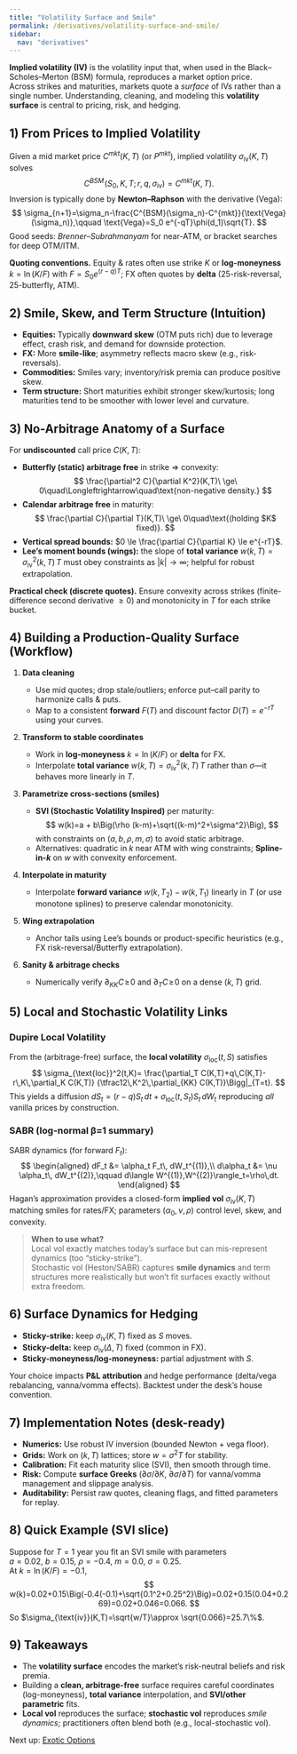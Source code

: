 ```yaml
---
title: "Volatility Surface and Smile"
permalink: /derivatives/volatility-surface-and-smile/
sidebar:
  nav: "derivatives"
---
```


**Implied volatility (IV)** is the volatility input that, when used in the Black–Scholes–Merton (BSM) formula, reproduces a market option price.  
Across strikes and maturities, markets quote a *surface* of IVs rather than a single number. Understanding, cleaning, and modeling this **volatility surface** is central to pricing, risk, and hedging.

## 1) From Prices to Implied Volatility

Given a mid market price $C^{mkt}(K,T)$ (or $P^{mkt}$), implied volatility $\sigma_{\text{iv}}(K,T)$ solves
$$
C^{BSM}\!\big(S_0,K,T;r,q,\sigma_{\text{iv}}\big)=C^{mkt}(K,T).
$$
Inversion is typically done by **Newton–Raphson** with the derivative (Vega):
$$
\sigma_{n+1}=\sigma_n-\frac{C^{BSM}(\sigma_n)-C^{mkt}}{\text{Vega}(\sigma_n)},\qquad
\text{Vega}=S_0 e^{-qT}\phi(d_1)\sqrt{T}.
$$
Good seeds: *Brenner–Subrahmanyam* for near-ATM, or bracket searches for deep OTM/ITM.

**Quoting conventions.** Equity & rates often use strike $K$ or **log-moneyness** $k=\ln(K/F)$ with $F=S_0e^{(r-q)T}$; FX often quotes by **delta** (25-risk-reversal, 25-butterfly, ATM).

## 2) Smile, Skew, and Term Structure (Intuition)

- **Equities:** Typically **downward skew** (OTM puts rich) due to leverage effect, crash risk, and demand for downside protection.
- **FX:** More **smile-like**; asymmetry reflects macro skew (e.g., risk-reversals).
- **Commodities:** Smiles vary; inventory/risk premia can produce positive skew.
- **Term structure:** Short maturities exhibit stronger skew/kurtosis; long maturities tend to be smoother with lower level and curvature.

## 3) No-Arbitrage Anatomy of a Surface

For **undiscounted** call price $C(K,T)$:

- **Butterfly (static) arbitrage free** in strike $\Rightarrow$ convexity:
  $$
  \frac{\partial^2 C}{\partial K^2}(K,T)\ \ge\ 0\quad\Longleftrightarrow\quad\text{non-negative density.}
  $$
- **Calendar arbitrage free** in maturity:
  $$
  \frac{\partial C}{\partial T}(K,T)\ \ge\ 0\quad\text{(holding $K$ fixed)}.
  $$
- **Vertical spread bounds:** $0 \le \frac{\partial C}{\partial K} \le e^{-rT}$.
- **Lee’s moment bounds (wings):** the slope of **total variance** $w(k,T)=\sigma_{\text{iv}}^2(k,T)\,T$ must obey constraints as $|k|\to\infty$; helpful for robust extrapolation.

**Practical check (discrete quotes).** Ensure convexity across strikes (finite-difference second derivative $\ge 0$) and monotonicity in $T$ for each strike bucket.

## 4) Building a Production-Quality Surface (Workflow)

1. **Data cleaning**
   - Use mid quotes; drop stale/outliers; enforce put–call parity to harmonize calls & puts.
   - Map to a consistent **forward** $F(T)$ and discount factor $D(T)=e^{-rT}$ using your curves.

2. **Transform to stable coordinates**
   - Work in **log-moneyness** $k=\ln(K/F)$ or **delta** for FX.
   - Interpolate **total variance** $w(k,T)=\sigma_{\text{iv}}^2(k,T)\,T$ rather than $\sigma$—it behaves more linearly in $T$.

3. **Parametrize cross-sections (smiles)**
   - **SVI (Stochastic Volatility Inspired)** per maturity:
     $$
     w(k)=a + b\Big(\rho (k-m)+\sqrt{(k-m)^2+\sigma^2}\Big),
     $$
     with constraints on $(a,b,\rho,m,\sigma)$ to avoid static arbitrage.
   - Alternatives: quadratic in $k$ near ATM with wing constraints; **Spline-in-$k$** on $w$ with convexity enforcement.

4. **Interpolate in maturity**
   - Interpolate **forward variance** $w(k,T_2)-w(k,T_1)$ linearly in $T$ (or use monotone splines) to preserve calendar monotonicity.

5. **Wing extrapolation**
   - Anchor tails using Lee’s bounds or product-specific heuristics (e.g., FX risk-reversal/Butterfly extrapolation).

6. **Sanity & arbitrage checks**
   - Numerically verify $\partial_{KK} C\!\ge\!0$ and $\partial_T C\!\ge\!0$ on a dense $(k,T)$ grid.

## 5) Local and Stochastic Volatility Links

### Dupire Local Volatility

From the (arbitrage-free) surface, the **local volatility** $\sigma_{\text{loc}}(t,S)$ satisfies
$$
\sigma_{\text{loc}}^2(t,K)=
\frac{\partial_T C(K,T)+q\,C(K,T)-r\,K\,\partial_K C(K,T)}
{\tfrac12\,K^2\,\partial_{KK} C(K,T)}\Bigg|_{T=t}.
$$
This yields a diffusion $dS_t=(r-q)S_t\,dt+\sigma_{\text{loc}}(t,S_t)S_t\,dW_t$ reproducing *all* vanilla prices by construction.

### SABR (log-normal β=1 summary)

SABR dynamics (for forward $F_t$):
$$
\begin{aligned}
dF_t &= \alpha_t F_t\, dW_t^{(1)},\\
d\alpha_t &= \nu \alpha_t\, dW_t^{(2)},\qquad d\langle W^{(1)},W^{(2)}\rangle_t=\rho\,dt.
\end{aligned}
$$
Hagan’s approximation provides a closed-form **implied vol** $\sigma_{\text{iv}}(K,T)$ matching smiles for rates/FX; parameters $(\alpha_0,\nu,\rho)$ control level, skew, and convexity.

> **When to use what?**  
> Local vol exactly matches today’s surface but can mis-represent dynamics (too “sticky-strike”).  
> Stochastic vol (Heston/SABR) captures **smile dynamics** and term structures more realistically but won’t fit surfaces exactly without extra freedom.

## 6) Surface Dynamics for Hedging

- **Sticky-strike:** keep $\sigma_{\text{iv}}(K,T)$ fixed as $S$ moves.  
- **Sticky-delta:** keep $\sigma_{\text{iv}}(\Delta,T)$ fixed (common in FX).  
- **Sticky-moneyness/log-moneyness:** partial adjustment with $S$.

Your choice impacts **P&L attribution** and hedge performance (delta/vega rebalancing, vanna/vomma effects). Backtest under the desk’s house convention.

## 7) Implementation Notes (desk-ready)

- **Numerics:** Use robust IV inversion (bounded Newton + vega floor).  
- **Grids:** Work on $(k,T)$ lattices; store $w=\sigma^2T$ for stability.  
- **Calibration:** Fit each maturity slice (SVI), then smooth through time.  
- **Risk:** Compute **surface Greeks** ($\partial \sigma/\partial K$, $\partial \sigma/\partial T$) for vanna/vomma management and slippage analysis.  
- **Auditability:** Persist raw quotes, cleaning flags, and fitted parameters for replay.

## 8) Quick Example (SVI slice)

Suppose for $T=1$ year you fit an SVI smile with parameters  
$a=0.02,\ b=0.15,\ \rho=-0.4,\ m=0.0,\ \sigma=0.25$.  
At $k=\ln(K/F)=-0.1$,
$$
w(k)=0.02+0.15\Big(-0.4(-0.1)+\sqrt{0.1^2+0.25^2}\Big)=0.02+0.15(0.04+0.269)=0.02+0.046=0.066.
$$
So $\sigma_{\text{iv}}(K,T)=\sqrt{w/T}\approx \sqrt{0.066}=25.7\%$.

## 9) Takeaways

- The **volatility surface** encodes the market’s risk-neutral beliefs and risk premia.  
- Building a **clean, arbitrage-free** surface requires careful coordinates (log-moneyness), **total variance** interpolation, and **SVI/other parametric** fits.  
- **Local vol** reproduces the surface; **stochastic vol** reproduces *smile dynamics*; practitioners often blend both (e.g., local-stochastic vol).

Next up: [Exotic Options](exotic-options.md)
